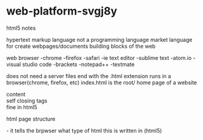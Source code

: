 # web-platform-svgj8y

html5 notes

hypertext markup language
not a programming language
market language for create webpages/documents
building blocks of the web

web browser
-chrome
-firefox
-safari
-ie
text editor
-sublime text
-atom.io
-visual studio code
-brackets
-notepad++
-textmate

does not need a server
files end with the .html extension
runs in a browser(chrome, firefox, etc)
index.html is the root/ home page of a website

<tagname>content<tagname>
<br /> self closing tags
<br> fine in html5

html page structure
<!DOCTYPE html> - it tells the brpwser what type of html this is written in (html5)

<html>
<head>
<title></tile>
<head>

<body>
</body>
</head>
